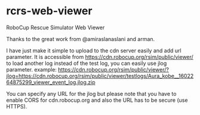 # rcrs-web-viewer
RoboCup Rescue Simulator Web Viewer

Thanks to the great work from @amiraslanaslani and arman. 

I have just make it simple to  upload to the cdn server easily and add url parameter.
It is accessible from https://cdn.robocup.org/rsim/public/viewer/
to load another log instead of the test log, you can easily use jlog parameter.
example:
https://cdn.robocup.org/rsim/public/viewer/?jlog=https://cdn.robocup.org/rsim/public/viewer/testlogs/Aura_kobe__1602264875299_viewer_event_log.jlog.zip

You can specify any URL for the jlog but please note that you have to enable CORS for cdn.robocup.org and also the URL has to be secure (use HTTPS).